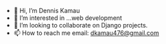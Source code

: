 - 👋 Hi, I’m Dennis Kamau 
- 👀 I’m interested in ...web development
- 💞️ I’m looking to collaborate on Django projects.
- 📫 How to reach me email: dkamau476@gmail.com

<!---
Denniskwg/Denniskwg is a ✨ special ✨ repository because its `README.md` (this file) appears on your GitHub profile.
You can click the Preview link to take a look at your changes.
--->
